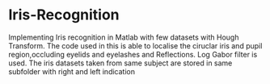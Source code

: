 # Iris-Recognition
Implementing Iris recognition in Matlab with few datasets with Hough Transform.
The code used in this is able to localise the ciruclar iris and pupil region,occluding eyelids and eyelashes and Reflections.
Log Gabor filter is used.
The iris datasets taken from same subject are stored in same subfolder with right and left indication
